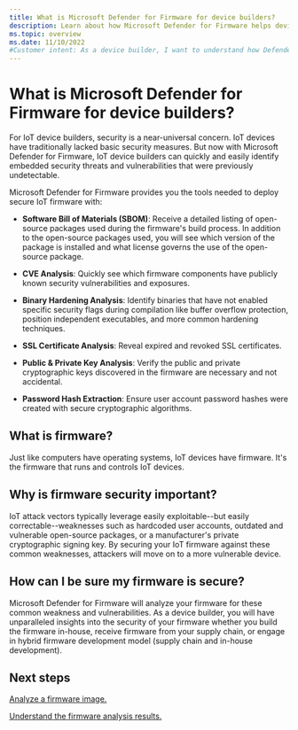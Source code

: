 ```yaml
---
title: What is Microsoft Defender for Firmware for device builders?
description: Learn about how Microsoft Defender for Firmware helps device builders to market and deploy highly secure IoT/OT devices.
ms.topic: overview
ms.date: 11/10/2022
#Customer intent: As a device builder, I want to understand how Defender for Firmware can help secure my IoT/OT devices and products.
---
```


# What is Microsoft Defender for Firmware for device builders?

For IoT device builders, security is a near-universal concern. IoT devices have traditionally lacked basic security measures. But now with Microsoft Defender for Firmware, IoT device builders can quickly and easily identify embedded security threats and vulnerabilities that were previously undetectable.

Microsoft Defender for Firmware provides you the tools needed to deploy secure IoT firmware with:

- **Software Bill of Materials (SBOM)**: Receive a detailed listing of open-source packages used during the firmware's build process. In addition to the open-source packages used, you will see which version of the package is installed and what license governs the use of the open-source package.

- **CVE Analysis**: Quickly see which firmware components have publicly known security vulnerabilities and exposures.

- **Binary Hardening Analysis**: Identify binaries that have not enabled specific security flags during compilation like buffer overflow protection, position independent executables, and more common hardening techniques.

- **SSL Certificate Analysis**: Reveal expired and revoked SSL certificates.

- **Public & Private Key Analysis**: Verify the public and private cryptographic keys discovered in the firmware are necessary and not accidental.

- **Password Hash Extraction**: Ensure user account password hashes were created with secure cryptographic algorithms.  

## What is firmware?

Just like computers have operating systems, IoT devices have firmware. It's the firmware that runs and controls IoT devices.

## Why is firmware security important?

IoT attack vectors typically leverage easily exploitable--but easily correctable--weaknesses such as hardcoded user accounts, outdated and vulnerable open-source packages, or a manufacturer's private cryptographic signing key. By securing your IoT firmware against these common weaknesses, attackers will move on to a more vulnerable device.

## How can I be sure my firmware is secure?

Microsoft Defender for Firmware will analyze your firmware for these common weakness and vulnerabilities. As a device builder, you will have unparalleled insights into the security of your firmware whether you build the firmware in-house, receive firmware from your supply chain, or engage in hybrid firmware development model (supply chain and in-house development).

## Next steps

[Analyze a firmware image.](quickstart-upload-firmware.md)

[Understand the firmware analysis results.](how-to-understand-firmware-results.md)
